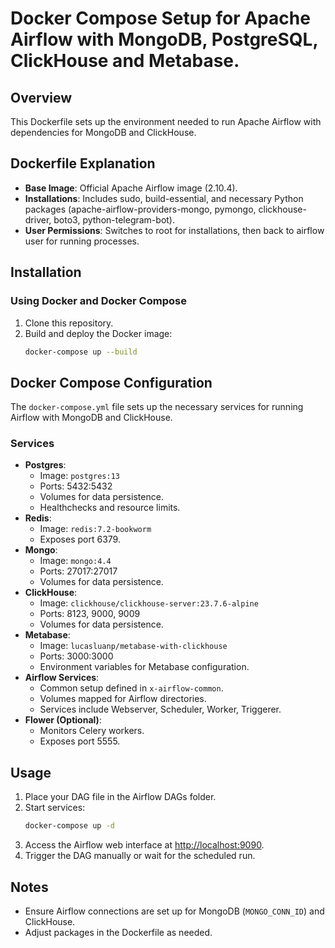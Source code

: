 # Docker Compose Setup for Apache Airflow with MongoDB, PostgreSQL, ClickHouse and Metabase.

## Overview
This Dockerfile sets up the environment needed to run Apache Airflow with dependencies for MongoDB and ClickHouse.

## Dockerfile Explanation
- **Base Image**: Official Apache Airflow image (2.10.4).
- **Installations**: Includes sudo, build-essential, and necessary Python packages (apache-airflow-providers-mongo, pymongo, clickhouse-driver, boto3, python-telegram-bot).
- **User Permissions**: Switches to root for installations, then back to airflow user for running processes.

## Installation

### Using Docker and Docker Compose
1. Clone this repository.
2. Build and deploy the Docker image:
    ```bash
    docker-compose up --build
    ```

## Docker Compose Configuration
The `docker-compose.yml` file sets up the necessary services for running Airflow with MongoDB and ClickHouse.

### Services
- **Postgres**: 
  - Image: `postgres:13`
  - Ports: 5432:5432
  - Volumes for data persistence.
  - Healthchecks and resource limits.
- **Redis**: 
  - Image: `redis:7.2-bookworm`
  - Exposes port 6379.
- **Mongo**: 
  - Image: `mongo:4.4`
  - Ports: 27017:27017
  - Volumes for data persistence.
- **ClickHouse**: 
  - Image: `clickhouse/clickhouse-server:23.7.6-alpine`
  - Ports: 8123, 9000, 9009
  - Volumes for data persistence.
- **Metabase**: 
  - Image: `lucasluanp/metabase-with-clickhouse`
  - Ports: 3000:3000
  - Environment variables for Metabase configuration.
- **Airflow Services**: 
  - Common setup defined in `x-airflow-common`.
  - Volumes mapped for Airflow directories.
  - Services include Webserver, Scheduler, Worker, Triggerer.
- **Flower (Optional)**: 
  - Monitors Celery workers.
  - Exposes port 5555.

## Usage
1. Place your DAG file in the Airflow DAGs folder.
2. Start services:
    ```bash
    docker-compose up -d
    ```
3. Access the Airflow web interface at [http://localhost:9090](http://localhost:9090).
4. Trigger the DAG manually or wait for the scheduled run.

## Notes
- Ensure Airflow connections are set up for MongoDB (`MONGO_CONN_ID`) and ClickHouse.
- Adjust packages in the Dockerfile as needed.


